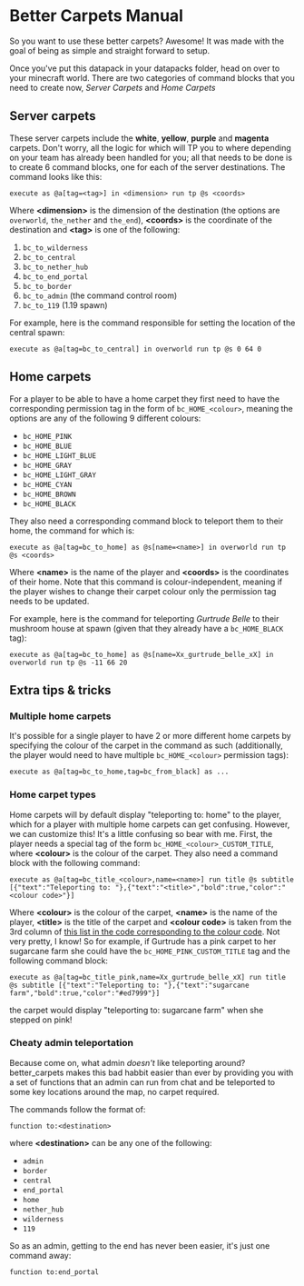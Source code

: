 # Better Carpets Manual

So you want to use these better carpets? Awesome! It was made with the goal of being as simple and straight forward to setup.

Once you've put this datapack in your datapacks folder, head on over to your minecraft world. There are two categories of command blocks that you need to create now, _Server Carpets_ and _Home Carpets_

## Server carpets

These server carpets include the **white**, **yellow**, **purple** and **magenta** carpets. Don't worry, all the logic for which will TP you to where depending on your team has already been handled for you; all that needs to be done is to create 6 command blocks, one for each of the server destinations. The command looks like this:

```mcfunction
execute as @a[tag=<tag>] in <dimension> run tp @s <coords>
```

Where **\<dimension\>** is the dimension of the destination (the options are `overworld`, `the_nether` and `the_end`), **\<coords\>** is the coordinate of the destination and **\<tag\>** is one of the following:
1. `bc_to_wilderness`
2. `bc_to_central`
3. `bc_to_nether_hub`
4. `bc_to_end_portal`
5. `bc_to_border`
6. `bc_to_admin` (the command control room)
7. `bc_to_119` (1.19 spawn)

For example, here is the command responsible for setting the location of the central spawn:

```mcfunction
execute as @a[tag=bc_to_central] in overworld run tp @s 0 64 0
```

## Home carpets

For a player to be able to have a home carpet they first need to have the corresponding permission tag in the form of `bc_HOME_<colour>`, meaning the options are any of the following 9 different colours:
- `bc_HOME_PINK`
- `bc_HOME_BLUE`
- `bc_HOME_LIGHT_BLUE`
- `bc_HOME_GRAY`
- `bc_HOME_LIGHT_GRAY`
- `bc_HOME_CYAN`
- `bc_HOME_BROWN`
- `bc_HOME_BLACK`

They also need a corresponding command block to teleport them to their home, the command for which is:

```mcfunction
execute as @a[tag=bc_to_home] as @s[name=<name>] in overworld run tp @s <coords>
```

Where **\<name\>** is the name of the player and **\<coords\>** is the coordinates of their home. Note that this command is colour-independent, meaning if the player wishes to change their carpet colour only the permission tag needs to be updated.

For example, here is the command for teleporting _Gurtrude Belle_ to their mushroom house at spawn (given that they already have a `bc_HOME_BLACK` tag):

```mcfunction
execute as @a[tag=bc_to_home] as @s[name=Xx_gurtrude_belle_xX] in overworld run tp @s -11 66 20
```

## Extra tips & tricks

### Multiple home carpets

It's possible for a single player to have 2 or more different home carpets by specifying the colour of the carpet in the command as such (additionally, the player would need to have multiple `bc_HOME_<colour>` permission tags):

```mcfunction
execute as @a[tag=bc_to_home,tag=bc_from_black] as ...
```

### Home carpet types

Home carpets will by default display "teleporting to: home" to the player, which for a player with multiple home carpets can get confusing. However, we can customize this! It's a little confusing so bear with me. First, the player needs a special tag of the form `bc_HOME_<colour>_CUSTOM_TITLE`, where **\<colour\>** is the colour of the carpet. They also need a command block with the following command:

```mcfunction
execute as @a[tag=bc_title_<colour>,name=<name>] run title @s subtitle [{"text":"Teleporting to: "},{"text":"<title>","bold":true,"color":"<colour code>"}]
```

Where **\<colour\>** is the colour of the carpet, **\<name\>** is the name of the player, **\<title\>** is the title of the carpet and **\<colour code\>** is taken from the 3rd column of [this list in the code corresponding to the colour code](https://github.com/histefanhere/better_carpets/blob/main/data/bc/functions/generate_carpets.py#L74-L92). Not very pretty, I know! So for example, if Gurtrude has a pink carpet to her sugarcane farm she could have the `bc_HOME_PINK_CUSTOM_TITLE` tag and the following command block:

```mcfunction
execute as @a[tag=bc_title_pink,name=Xx_gurtrude_belle_xX] run title @s subtitle [{"text":"Teleporting to: "},{"text":"sugarcane farm","bold":true,"color":"#ed7999"}]
```

the carpet would display "teleporting to: sugarcane farm" when she stepped on pink!

### Cheaty admin teleportation

Because come on, what admin _doesn't_ like teleporting around? better_carpets makes this bad habbit easier than ever by providing you with a set of functions that an admin can run from chat and be teleported to some key locations around the map, no carpet required.

The commands follow the format of:

```mcfunction
function to:<destination>
```

where **\<destination\>** can be any one of the following:

- `admin`
- `border`
- `central`
- `end_portal`
- `home`
- `nether_hub`
- `wilderness`
- `119`

So as an admin, getting to the end has never been easier, it's just one command away:

```mcfunction
function to:end_portal
```
